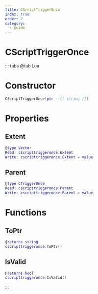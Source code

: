 ```yaml
---
title: CScriptTriggerOnce
index: true
order: 2
category:
  - Guide
---
```


# CScriptTriggerOnce

::: tabs
@tab Lua
# Constructor
```lua
CScriptTriggerOnce(ptr --[[ string ]])
```
# Properties
## Extent 
```lua
@type Vector
Read: cscripttriggeronce.Extent
Write: cscripttriggeronce.Extent = value
```
## Parent 
```lua
@type CTriggerOnce
Read: cscripttriggeronce.Parent
Write: cscripttriggeronce.Parent = value
```
# Functions
## ToPtr
```lua
@returns string
cscripttriggeronce:ToPtr()
```
## IsValid
```lua
@returns bool
cscripttriggeronce:IsValid()
```

:::